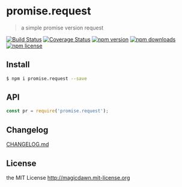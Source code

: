 # promise.request
> a simple promise version request

[![Build Status](https://img.shields.io/travis/magicdawn/promise.request.svg?style=flat-square)](https://travis-ci.org/magicdawn/promise.request)
[![Coverage Status](https://img.shields.io/codecov/c/github/magicdawn/promise.request.svg?style=flat-square)](https://codecov.io/gh/magicdawn/promise.request)
[![npm version](https://img.shields.io/npm/v/promise.request.svg?style=flat-square)](https://www.npmjs.com/package/promise.request)
[![npm downloads](https://img.shields.io/npm/dm/promise.request.svg?style=flat-square)](https://www.npmjs.com/package/promise.request)
[![npm license](https://img.shields.io/npm/l/promise.request.svg?style=flat-square)](http://magicdawn.mit-license.org)

## Install
```sh
$ npm i promise.request --save
```

## API
```js
const pr = require('promise.request');
```

## Changelog
[CHANGELOG.md](CHANGELOG.md)

## License
the MIT License http://magicdawn.mit-license.org